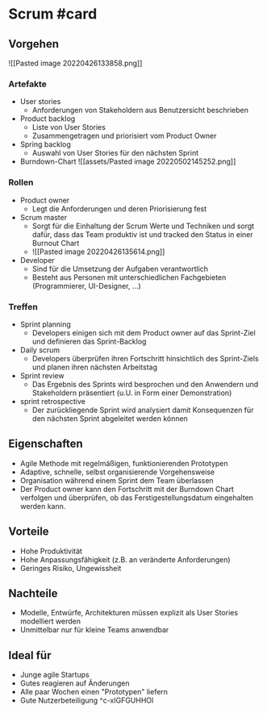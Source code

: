 # Scrum #card 
## Vorgehen
![[Pasted image 20220426133858.png]]
### Artefakte
- User stories
	- Anforderungen von Stakeholdern aus Benutzersicht beschrieben
- Product backlog
	- Liste von User Stories
	- Zusammengetragen und priorisiert vom Product Owner
- Spring backlog
	- Auswahl von User Stories für den nächsten Sprint
- Burndown-Chart
  ![[assets/Pasted image 20220502145252.png]]
### Rollen
- Product owner
	- Legt die Anforderungen und deren Priorisierung fest
- Scrum master
	- Sorgt für die Einhaltung der Scrum Werte und Techniken und sorgt dafür, dass das Team produktiv ist und tracked den Status in einer Burnout Chart
	- ![[Pasted image 20220426135614.png]]
- Developer
	- Sind für die Umsetzung der Aufgaben verantwortlich
	- Besteht aus Personen mit unterschiedlichen Fachgebieten (Programmierer, UI-Designer, ...)
### Treffen
- Sprint planning
	- Developers einigen sich mit dem Product owner auf das Sprint-Ziel und definieren das Sprint-Backlog
- Daily scrum
	- Developers überprüfen ihren Fortschritt hinsichtlich des Sprint-Ziels und planen ihren nächsten Arbeitstag
- Sprint review
	- Das Ergebnis des Sprints wird besprochen und den Anwendern und Stakeholdern präsentiert (u.U. in Form einer Demonstration)
- sprint retrospective
	- Der zurückliegende Sprint wird analysiert damit Konsequenzen für den nächsten Sprint abgeleitet werden können
## Eigenschaften
- Agile Methode mit regelmäßigen, funktionierenden Prototypen
- Adaptive, schnelle, selbst organisierende Vorgehensweise
- Organisation während einem Sprint dem Team überlassen
- Der Product owner kann den Fortschritt mit der Burndown Chart verfolgen und überprüfen, ob das Ferstigestellungsdatum eingehalten werden kann.
## Vorteile
- Hohe Produktivität
- Hohe Anpassungsfähigkeit (z.B. an veränderte Anforderungen)
- Geringes Risiko, Ungewissheit
## Nachteile
- Modelle, Entwürfe, Architekturen müssen explizit als User Stories modelliert werden
- Unmittelbar nur für kleine Teams anwendbar
## Ideal für
- Junge agile Startups
- Gutes reagieren auf Änderungen
- Alle paar Wochen einen "Prototypen" liefern
- Gute Nutzerbeteiligung
^c-xIGFGUHHOl
